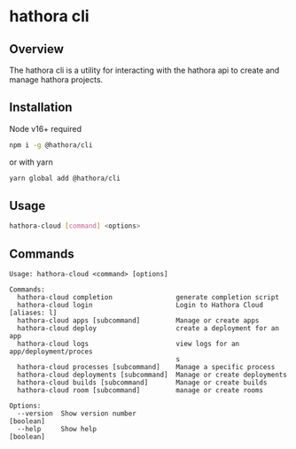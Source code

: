 # hathora cli

## Overview

The hathora cli is a utility for interacting with the hathora api to create and manage hathora projects.

## Installation

Node v16+ required

```bash
npm i -g @hathora/cli
```

or with yarn

```bash
yarn global add @hathora/cli
```

## Usage

```bash
hathora-cloud [command] <options>
```

## Commands

```
Usage: hathora-cloud <command> [options]

Commands:
  hathora-cloud completion                generate completion script
  hathora-cloud login                     Login to Hathora Cloud    [aliases: l]
  hathora-cloud apps [subcommand]         Manage or create apps
  hathora-cloud deploy                    create a deployment for an app
  hathora-cloud logs                      view logs for an app/deployment/proces
                                          s
  hathora-cloud processes [subcommand]    Manage a specific process
  hathora-cloud deployments [subcommand]  Manage or create deployments
  hathora-cloud builds [subcommand]       Manage or create builds
  hathora-cloud room [subcommand]         manage or create rooms

Options:
  --version  Show version number                                       [boolean]
  --help     Show help                                                 [boolean]
```
